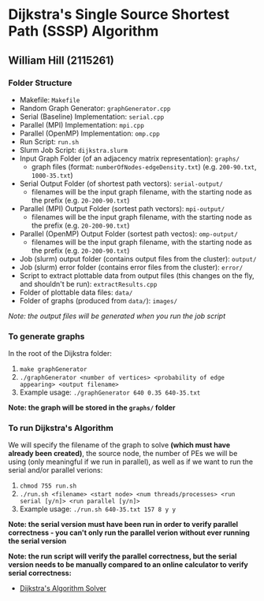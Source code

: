 # Dijkstra's Single Source Shortest Path (SSSP) Algorithm

## William Hill (2115261)

### Folder Structure

- Makefile: `Makefile`
- Random Graph Generator: `graphGenerator.cpp`
- Serial (Baseline) Implementation: `serial.cpp`
- Parallel (MPI) Implementation: `mpi.cpp`
- Parallel (OpenMP) Implementation: `omp.cpp`
- Run Script: `run.sh`
- Slurm Job Script: `dijkstra.slurm`
- Input Graph Folder (of an adjacency matrix representation): `graphs/`
  - graph files (format: `numberOfNodes-edgeDensity.txt`) (e.g. `200-90.txt`, `1000-35.txt`)
- Serial Output Folder (of shortest path vectors): `serial-output/`
  - filenames will be the input graph filename, with the starting node as the prefix (e.g. `20-200-90.txt`)
- Parallel (MPI) Output Folder (sortest path vectors): `mpi-output/`
  - filenames will be the input graph filename, with the starting node as the prefix (e.g. `20-200-90.txt`)
- Parallel (OpenMP) Output Folder (sortest path vectos): `omp-output/`
  - filenames will be the input graph filename, with the starting node as the prefix (e.g. `20-200-90.txt`)
- Job (slurm) output folder (contains output files from the cluster): `output/`
- Job (slurm) error folder (contains error files from the cluster): `error/`
- Script to extract plottable data from output files (this changes on the fly, and shouldn't be run): `extractResults.cpp`
- Folder of plottable data files: `data/`
- Folder of graphs (produced from `data/`): `images/`

_Note: the output files will be generated when you run the job script_

### To generate graphs

In the root of the Dijkstra folder:

1. `make graphGenerator`
2. `./graphGenerator <number of vertices> <probability of edge appearing> <output filename>`
3. Example usage: `./graphGenerator 640 0.35 640-35.txt`

**Note: the graph will be stored in the `graphs/` folder**

### To run Dijkstra's Algorithm

We will specify the filename of the graph to solve **(which must have already been created)**, the source node, the number of PEs we will be using (only meaningful if we run in parallel), as well as if we want to run the serial and/or parallel verions:

1. `chmod 755 run.sh`
2. `./run.sh <filename> <start node> <num threads/processes> <run serial [y/n]> <run parallel [y/n]>`
3. Example usage: `./run.sh 640-35.txt 157 8 y y`

**Note: the serial version must have been run in order to verify parallel correctness - you can't only run the parallel verion without ever running the serial version**

**Note: the run script will verify the parallel correctness, but the serial version needs to be manually compared to an online calculator to verify serial correctness:**

- <a href="https://graphonline.ru/en/">Dijkstra's Algorithm Solver</a>
